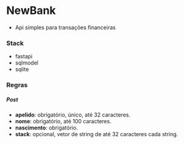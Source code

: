# NewBank

- Api simples para transações financeiras

### Stack
- fastapi
- sqlmodel
- sqlite


### Regras
##### Post
- **apelido**: obrigatório, único, até 32 caracteres.
- **nome**: obrigatório, até 100 caracteres.
- **nascimento**: obrigatório.
- **stack**: opcional, vetor de string de até 32 caracteres cada string.
